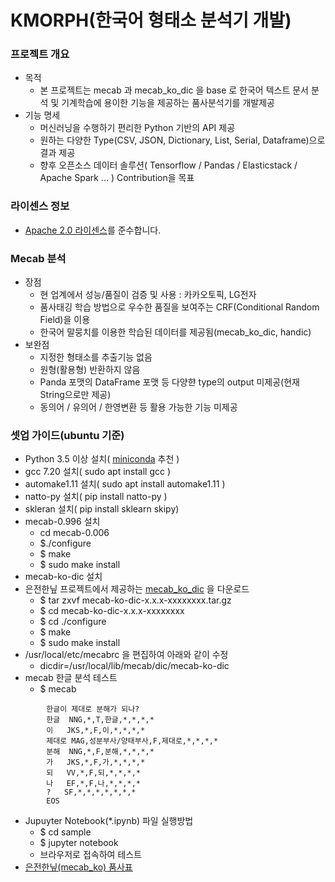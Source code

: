 # KMORPH(한국어 형태소 분석기 개발) #

### 프로젝트 개요
* 목적 
    * 본 프로젝트는 mecab 과 mecab_ko_dic 을 base 로 한국어 텍스트 문서 분석 및 기계학습에 용이한 기능을 제공하는 품사분석기를 개발제공
* 기능 명세
    * 머신러닝을 수행하기 편리한 Python 기반의 API 제공
    * 원하는 다양한 Type(CSV, JSON, Dictionary, List, Serial, Dataframe)으로 결과 제공
    * 향후 오픈소스 데이터 솔루션( Tensorflow / Pandas / Elasticstack / Apache Spark ... ) Contribution을 목표


### 라이센스 정보 
* [Apache 2.0 라이센스](https://olis.or.kr/license/Detailselect.do?lId=1002)를 준수합니다.


### Mecab 분석
* 장점
    * 현 업계에서 성능/품질이 검증 및 사용 : 카카오토픽, LG전자
    * 품사태깅 학습 방법으로 우수한 품질을 보여주는 CRF(Conditional Random Field)을 이용
    * 한국어 말뭉치를 이용한 학습된 데이터를 제공됨(mecab_ko_dic, handic)
* 보완점
    * 지정한 형태소를 추출기능 없음
    * 원형(활용형) 반환하지 않음
    * Panda 포맷의 DataFrame 포맷 등 다양햔 type의 output 미제공(현재 String으로만 제공)
    * 동의어 / 유의어 / 한영변환 등 활용 가능한 기능 미제공


### 셋업 가이드(ubuntu 기준)
* Python 3.5 이상 설치( [miniconda](https://conda.io/miniconda.html) 추천 )
* gcc 7.20 설치( sudo apt install gcc )
* automake1.11 설치( sudo apt install automake1.11 )
* natto-py 설치( pip install natto-py )
* skleran 설치( pip install sklearn skipy)
* mecab-0.996 설치
    * cd mecab-0.006
    * $./configure
    * $ make
    * $ sudo make install
* mecab-ko-dic 설치
* 은전한닢 프로젝트에서 제공하는 [mecab_ko_dic](https://bitbucket.org/eunjeon/mecab-ko-dic/downloads/) 을 다운로드
    * $ tar zxvf mecab-ko-dic-x.x.x-xxxxxxxx.tar.gz
    * $ cd mecab-ko-dic-x.x.x-xxxxxxxx
    * $ cd ./configure
    * $ make
    * $ sudo make install
* /usr/local/etc/mecabrc 을 편집하여 아래와 같이 수정
    * dicdir=/usr/local/lib/mecab/dic/mecab-ko-dic
* mecab 한글 분석 테스트
    * $ mecab
```
        한글이 제대로 분해가 되나?
        한글	NNG,*,T,한글,*,*,*,*
        이	JKS,*,F,이,*,*,*,*
        제대로	MAG,성분부사/양태부사,F,제대로,*,*,*,*
        분해	NNG,*,F,분해,*,*,*,*
        가	JKS,*,F,가,*,*,*,*
        되	VV,*,F,되,*,*,*,*
        나	EF,*,F,나,*,*,*,*
        ?	SF,*,*,*,*,*,*,*
        EOS
```
* Jupuyter Notebook(*.ipynb) 파일 실행방법
    * $ cd sample
    * $ jupyter notebook
    * 브라우저로 접속하여 테스트
* [은전한닢(mecab_ko) 품사표](https://docs.google.com/spreadsheets/d/1-9blXKjtjeKZqsf4NzHeYJCrr49-nXeRF6D80udfcwY/edit#gid=589544265)

